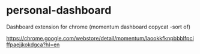 # personal-dashboard
Dashboard extension for chrome (momentum dashboard copycat -sort of)

https://chrome.google.com/webstore/detail/momentum/laookkfknpbbblfpciffpaejjkokdgca?hl=en

